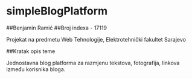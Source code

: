 # simpleBlogPlatform
##Benjamin Ramić
##Broj indexa - 17119

Projekat na predmetu Web Tehnologije, Elektrotehnički fakultet Sarajevo

##Kratak opis teme

Jednostavna blog platforma za razmjenu tekstova, fotografija, linkova između korisnika bloga.

